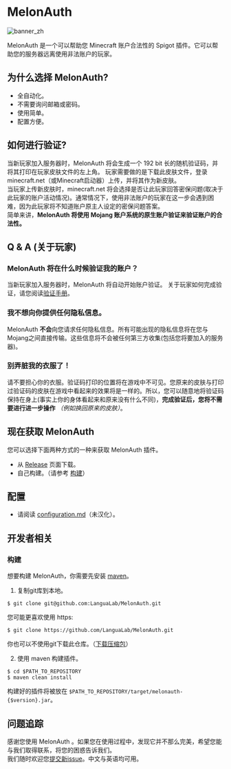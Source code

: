# MelonAuth

![banner_zh](https://raw.githubusercontent.com/LanguaLab/MelonAuth/master/image/banner_zh.png)

MelonAuth 是一个可以帮助您 Minecraft 账户合法性的 Spigot 插件。它可以帮助您的服务器远离使用非法账户的玩家。

## 为什么选择 MelonAuth?

+ 全自动化。
+ 不需要询问邮箱或密码。
+ 使用简单。
+ 配置方便。

## 如何进行验证?
当新玩家加入服务器时，MelonAuth 将会生成一个 192 bit 长的随机验证码，并将其打印在玩家皮肤文件的左上角。
玩家需要做的是下载此皮肤文件，登录 minecraft.net（或Minecraft启动器）上传，并将其作为新皮肤。  
当玩家上传新皮肤时，minecraft.net 将会选择是否让此玩家回答密保问题(取决于此玩家的账户活动情况)。通常情况下，使用非法账户的玩家在这一步会遇到困难，因为此玩家将不知道账户原主人设定的密保问题答案。  
简单来讲，**MelonAuth 将使用 Mojang 账户系统的原生账户验证来验证账户的合法性。**  

## Q & A (关于玩家)

### MelonAuth 将在什么时候验证我的账户？
当新玩家加入服务器时，MelonAuth 将自动开始账户验证。
关于玩家如何完成验证，请您阅读[验证手册](https://github.com/LanguaLab/MelonAuth/blob/master/documents/manual_zh.md)。

### 我不想向你提供任何隐私信息。
MelonAuth **不会**向您请求任何隐私信息。所有可能出现的隐私信息将在您与Mojang之间直接传输。这些信息将不会被任何第三方收集(包括您将要加入的服务器)。

### 别弄脏我的衣服了！
请不要担心你的衣服。验证码打印的位置将在游戏中不可见。您原来的皮肤与打印过验证码的皮肤在游戏中看起来的效果将是一样的。所以，您可以随意地将验证码保持在身上(事实上你的身体看起来和原来没有什么不同)，**完成验证后，您将不需要进行进一步操作** *（例如换回原来的皮肤）*。


## 现在获取 MelonAuth
您可以选择下面两种方式的一种来获取 MelonAuth 插件。
+ 从 [Release](https://github.com/LanguaLab/MelonAuth/releases) 页面下载。
+ 自己构建。（请参考 [构建](https://github.com/LanguaLab/MelonAuth/blob/master/documents/README_zh.md#%E6%9E%84%E5%BB%BA)）

## 配置
+ 请阅读 [configuration.md](https://github.com/LanguaLab/MelonAuth/blob/master/documents/configuration.md)（未汉化）。

## 开发者相关

### 构建

想要构建 MelonAuth，你需要先安装 [maven](https://maven.apache.org)。

1. 复制git库到本地。
```
$ git clone git@github.com:LanguaLab/MelonAuth.git
```
您可能更喜欢使用 https:
```
$ git clone https://github.com/LanguaLab/MelonAuth.git
```
你也可以不使用git下载此仓库。（[下载压缩包](https://github.com/LanguaLab/MelonAuth/archive/master.zip)）

2. 使用 maven 构建插件。
```
$ cd $PATH_TO_REPOSITORY
$ maven clean install
```
构建好的插件将被放在 `$PATH_TO_REPOSITORY/target/melonauth-{$version}.jar`。

## 问题追踪
感谢您使用 MelonAuth 。如果您在使用过程中，发现它并不那么完美，希望您能与我们取得联系，将您的困惑告诉我们。  
我们随时欢迎您[提交新issue](https://github.com/LanguaLab/MelonAuth/issues)。中文与英语均可用。


